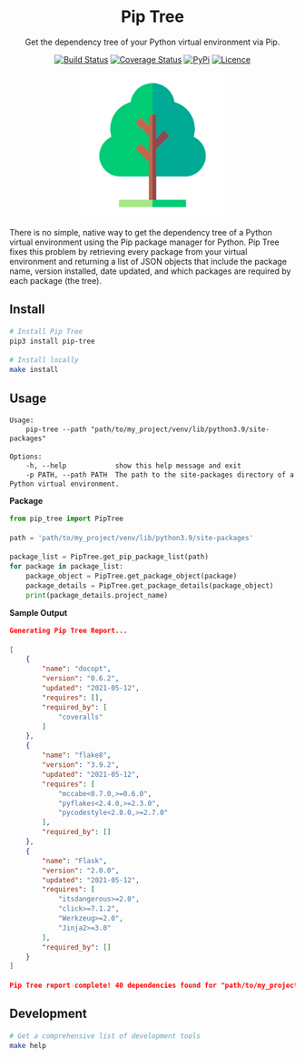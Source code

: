 <div align="center">

# Pip Tree

Get the dependency tree of your Python virtual environment via Pip.

[![Build Status](https://github.com/Justintime50/pip-tree/workflows/build/badge.svg)](https://github.com/Justintime50/pip-tree/actions)
[![Coverage Status](https://coveralls.io/repos/github/Justintime50/pip-tree/badge.svg?branch=main)](https://coveralls.io/github/Justintime50/pip-tree?branch=main)
[![PyPi](https://img.shields.io/pypi/v/pip-tree)](https://pypi.org/project/pip-tree/)
[![Licence](https://img.shields.io/github/license/justintime50/pip-tree)](LICENSE)

<img src="https://raw.githubusercontent.com/justintime50/assets/main/src/pip-tree/showcase.png" alt="Showcase">

</div>

There is no simple, native way to get the dependency tree of a Python virtual environment using the Pip package manager for Python. Pip Tree fixes this problem by retrieving every package from your virtual environment and returning a list of JSON objects that include the package name, version installed, date updated, and which packages are required by each package (the tree).

## Install

```bash
# Install Pip Tree
pip3 install pip-tree

# Install locally
make install
```

## Usage

```
Usage:
    pip-tree --path "path/to/my_project/venv/lib/python3.9/site-packages"

Options:
    -h, --help            show this help message and exit
    -p PATH, --path PATH  The path to the site-packages directory of a Python virtual environment.
```

**Package**

```python
from pip_tree import PipTree

path = 'path/to/my_project/venv/lib/python3.9/site-packages'

package_list = PipTree.get_pip_package_list(path)
for package in package_list:
    package_object = PipTree.get_package_object(package)
    package_details = PipTree.get_package_details(package_object)
    print(package_details.project_name)
```

**Sample Output**

```json
Generating Pip Tree Report...

[
    {
        "name": "docopt",
        "version": "0.6.2",
        "updated": "2021-05-12",
        "requires": [],
        "required_by": [
            "coveralls"
        ]
    },
    {
        "name": "flake8",
        "version": "3.9.2",
        "updated": "2021-05-12",
        "requires": [
            "mccabe<0.7.0,>=0.6.0",
            "pyflakes<2.4.0,>=2.3.0",
            "pycodestyle<2.8.0,>=2.7.0"
        ],
        "required_by": []
    },
    {
        "name": "Flask",
        "version": "2.0.0",
        "updated": "2021-05-12",
        "requires": [
            "itsdangerous>=2.0",
            "click>=7.1.2",
            "Werkzeug>=2.0",
            "Jinja2>=3.0"
        ],
        "required_by": []
    }
]

Pip Tree report complete! 40 dependencies found for "path/to/my_project/venv/lib/python3.9/site-packages".
```

## Development

```bash
# Get a comprehensive list of development tools
make help
```
